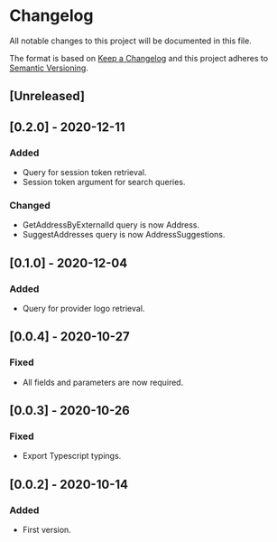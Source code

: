 # Changelog

All notable changes to this project will be documented in this file.

The format is based on [Keep a Changelog](http://keepachangelog.com/en/1.0.0/)
and this project adheres to [Semantic Versioning](http://semver.org/spec/v2.0.0.html).

## [Unreleased]

## [0.2.0] - 2020-12-11
### Added
- Query for session token retrieval.
- Session token argument for search queries.
### Changed
- GetAddressByExternalId query is now Address.
- SuggestAddresses query is now AddressSuggestions.

## [0.1.0] - 2020-12-04
### Added
- Query for provider logo retrieval.

## [0.0.4] - 2020-10-27
### Fixed
- All fields and parameters are now required.

## [0.0.3] - 2020-10-26
### Fixed
- Export Typescript typings.

## [0.0.2] - 2020-10-14
### Added
- First version.
